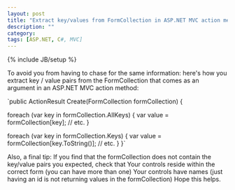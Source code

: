 ```yaml
---
layout: post
title: "Extract key/values from FormCollection in ASP.NET MVC action method"
description: ""
category: 
tags: [ASP.NET, C#, MVC]
---
```

{% include JB/setup %}

To avoid you from having to chase for the same information: here's how you extract key / value pairs from the FormCollection that comes as an argument in an ASP.NET MVC action method:

`public ActionResult Create(FormCollection formCollection)
{

   foreach (var key in formCollection.AllKeys)
   {
      var value = formCollection[key];
      // etc.
   }

   foreach (var key in formCollection.Keys)
   {
       var value = formCollection[key.ToString()];
       // etc.
   }
}`

Also, a final tip: If you find that the formCollection does not contain the key/value pairs you expected, check that 
Your controls reside within the correct form (you can have more than one)
Your controls have names (just having an id is not returning values in the formCollection)
Hope this helps. 
 